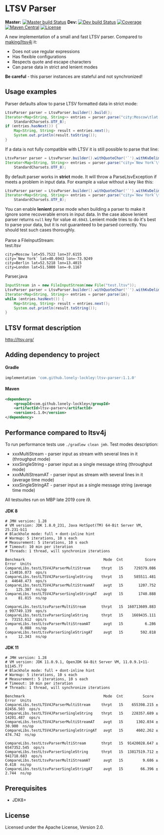 # LTSV Parser

**Master:** [![Master build Status](https://travis-ci.com/lonely-lockley/ltsv-parser.svg?branch=master)](https://travis-ci.com/lonely-lockley/ltsv-parser)
**Dev:** [![Dev build Status](https://travis-ci.com/lonely-lockley/ltsv-parser.svg?branch=dev)](https://travis-ci.com/lonely-lockley/ltsv-parser) 
[![Coverage](https://img.shields.io/codecov/c/gh/lonely-lockley/ltsv-parser)](https://codecov.io/gh/lonely-lockley/ltsv-parser) 
[![Maven Central](https://img.shields.io/maven-central/v/com.github.lonely-lockley/ltsv-parser)](https://search.maven.org/search?q=ltsv-parser)
[![License](https://img.shields.io/github/license/lonely-lockley/ltsv-parser?color=%235b92e5)](http://www.apache.org/licenses/)

A new implementation of a small and fast LTSV parser. Compared to [making/ltsv4j](https://github.com/making/ltsv4j) it:
  * Does not use regular expressions
  * Has flexible configurations
  * Respects quote and escape characters
  * Can parse data in strict and lenient modes
   
**Be careful** - this parser instances are stateful and not synchronized!

## Usage examples
Parser defaults allow to parse LTSV formatted data in strict mode:
```java
LtsvParser parser = LtsvParser.builder().build();
Iterator<Map<String, String>> entries = parser.parse("city:Moscow\tlat:55.7522\tlon:37.6155", 
    StandardCharsets.UTF_8);
if (entries.hasNext()) {
    Map<String, String> result = entries.next();
    System.out.println(result.toString());
}
```
If a data is not fully compatible with LTSV it is still possible to parse that line:
```java
LtsvParser parser = LtsvParser.builder().withQuoteChar('`').withKvDelimiter('=').build();
Iterator<Map<String, String>> entries = parser.parse("city=`New York`\tlat=40.6943\tlon=-73.9249", 
    StandardCharsets.UTF_8);
```
By default parser works in **strict** mode. It will throw a ParseLtsvException if meets a problem in input data. For example a value without a key like this:
```java
LtsvParser parser = LtsvParser.builder().withQuoteChar('`').withKvDelimiter('=').build();
Iterator<Map<String, String>> entries = parser.parse("city=`New York`\t=40.6943\tlon=-73.9249", 
    StandardCharsets.UTF_8);
```
You can enable **lenient** parse mode when building a parser to make it ignore some recoverable errors in input data. In the case above lenient parser returns `null` key for value `40.6943`. Lenient mode tries to do it's best to parse your data, but it is not guaranteed to be parsed correctly. You should test such cases thoroughly.
<br><br>Parse a FileInputStream:
<br>test.ltsv
```
city=Moscow lat=55.7522 lon=37.6155
city=`New York` lat=40.6943 lon=-73.9249
city=Berlin lat=52.5218 lon=13.4015
city=London lat=51.5000 lon=-0.1167
```
Parser.java
```java
InputStream in = new FileInputStream(new File("test.ltsv"));
LtsvParser parser = LtsvParser.builder().withQuoteChar('`').withKvDelimiter('=').build();
Iterator<Map<String, String>> entries = parser.parse(in);
while (entries.hasNext()) {
    Map<String, String> result = entries.next();
    System.out.println(result.toString());
}
```
## LTSV format description
http://ltsv.org/

## Adding dependency to project
#### Gradle
```groovy
implementation 'com.github.lonely-lockley:ltsv-parser:1.1.0'
```

#### Maven
```xml
<dependency>
    <groupId>com.github.lonely-lockley</groupId>
    <artifactId>ltsv-parser</artifactId>
    <version>1.1.0</version>
</dependency>
```

## Performance compared to ltsv4j
To run performance tests use `./gradlew clean jmh`. Test modes description:
 * xxxMultiStream - parser input as stream with several lines in it (throughput mode)
 * xxxSingleString - parser input as a single message string (throughput mode)
 * xxxMultiStreamAT - parser input as stream with several lines in it (average time mode)
 * xxxSingleStringAT - parser input as a single message string (average time mode)

All testsuites run on MBP late 2019 core i9.
#### JDK 8
```
# JMH version: 1.28
# VM version: JDK 1.8.0_231, Java HotSpot(TM) 64-Bit Server VM, 25.231-b11
# Blackhole mode: full + dont-inline hint
# Warmup: 5 iterations, 10 s each
# Measurement: 5 iterations, 10 s each
# Timeout: 10 min per iteration
# Threads: 1 thread, will synchronize iterations

Benchmark                                    Mode  Cnt          Score        Error  Units
CompareLibs.testLTSV4JParserMultiStream     thrpt   15     729379.086 ± 114016.073  ops/s
CompareLibs.testLTSV4JParserSingleString    thrpt   15     585511.481 ±  44648.473  ops/s
CompareLibs.testLTSV4JParserMultiStreamAT    avgt   15       1207.752 ±    125.387  ns/op
CompareLibs.testLTSV4JParserSingleStringAT   avgt   15       1740.888 ±     81.815  ns/op

CompareLibs.testLtsvParserMultiStream       thrpt   15  160713609.883 ± 997749.139  ops/s
CompareLibs.testLtsvParserSingleString      thrpt   15    1669435.111 ±  73153.612  ops/s
CompareLibs.testLtsvParserMultiStreamAT      avgt   15          6.286 ±      0.088  ns/op
CompareLibs.testLtsvParserSingleStringAT     avgt   15        592.818 ±     12.343  ns/op
```
#### JDK 11
```
# JMH version: 1.28
# VM version: JDK 11.0.9.1, OpenJDK 64-Bit Server VM, 11.0.9.1+11-b1145.77
# Blackhole mode: full + dont-inline hint
# Warmup: 5 iterations, 10 s each
# Measurement: 5 iterations, 10 s each
# Timeout: 10 min per iteration
# Threads: 1 thread, will synchronize iterations

Benchmark                                    Mode  Cnt         Score         Error  Units
CompareLibs.testLTSV4JParserMultiStream     thrpt   15    655398.215 ±   82456.503  ops/s
CompareLibs.testLTSV4JParserSingleString    thrpt   15    228357.689 ±   14201.487  ops/s
CompareLibs.testLTSV4JParserMultiStreamAT    avgt   15      1302.034 ±      30.900  ns/op
CompareLibs.testLTSV4JParserSingleStringAT   avgt   15      4602.262 ±     474.742  ns/op

CompareLibs.testLtsvParserMultiStream       thrpt   15  91420028.647 ± 6547352.545  ops/s
CompareLibs.testLtsvParserSingleString      thrpt   15  13817519.712 ±  941718.683  ops/s
CompareLibs.testLtsvParserMultiStreamAT      avgt   15         9.686 ±       0.418  ns/op
CompareLibs.testLtsvParserSingleStringAT     avgt   15        66.396 ±       2.744  ns/op
```
## Prerequisites

* JDK8+

## License

Licensed under the Apache License, Version 2.0.
